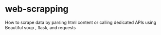 # web-scrapping
How to scrape data by parsing html content or calling dedicated APIs using Beautiful soup , flask, and requests
